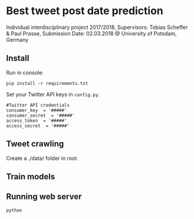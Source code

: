 # Best tweet post date prediction
Individual interdisciplinary project 2017/2018, Supervisors: Tobias Scheffer &amp; Paul Prasse, Submission Date: 02.03.2018 @ University of Potsdam, Germany

## Install
Run in console:
```
pip install -r requirements.txt

```

Set your Twitter API keys in `config.py`.
```
#Twitter API credentials
consumer_key  = '#####'
consumer_secret  = '#####'
access_token  = '#####'
access_secret  = '#####'
```
## Tweet crawling
Create a ./data/ folder in root.

## Train models

## Running web server

```
python
```
